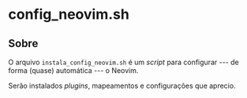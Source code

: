 # config_neovim.sh

## Sobre

O arquivo `instala_config_neovim.sh` é um _script_ para configurar --- de forma (quase) automática --- o Neovim.

Serão instalados _plugins_, mapeamentos e configurações que aprecio.


